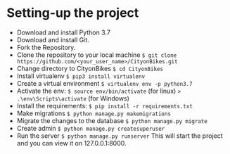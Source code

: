 # Setting-up the project

  * Download and install Python 3.7
  * Download and install Git.
  * Fork the Repository.
  * Clone the repository to your local machine `$ git clone  https://github.com/<your_user_name>/CityonBikes.git`
  * Change directory to CityonBikes `$ cd CityonBikes`
  * Install virtualenv `$ pip3 install virtualenv`
  * Create a virtual environment `$ virtualenv env -p python3.7`  
  * Activate the env: `$ source env/bin/activate` (for linux) `> .\env\Scripts\activate` (for Windows)
  * Install the requirements: `$ pip install -r requirements.txt`
  * Make migrations `$ python manage.py makemigrations`
  * Migrate the changes to the database `$ python manage.py migrate`
  * Create admin `$ python manage.py createsuperuser`
  * Run the server `$ python manage.py runserver`
This will start the project and you can view it on 127.0.0.1:8000.

